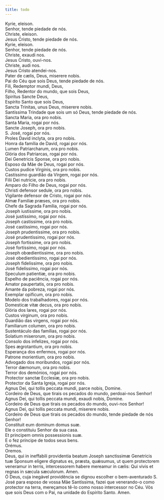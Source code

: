 ```yaml
---
title: todo
---
```

<div class="container-fluid">
<div class="row">
<div class="dropcap text-justify">
Kyrie, eleison.
</div>
<div class="text-justify">
Senhor, tende piedade de nós.
</div>
<div class="text-justify">
Christe, eleison.
</div>
<div class="text-justify">
Jesus Cristo, tende piedade de nós.
</div>
<div class="text-justify">
Kyrie, eleison.
</div>
<div class="text-justify">
Senhor, tende piedade de nós.
</div>
<div class="text-justify">
Christe, exaudi nos.
</div>
<div class="text-justify">
Jesus Cristo, ouvi-nos.
</div>
<div class="text-justify">
Christe, audi nos.
</div>
<div class="text-justify">
Jesus Cristo atendei-nos.
</div>
<div class="text-justify">
Pater de cælis, Deus, miserere nobis.
</div>
<div class="text-justify">
Pai do Céu que sois Deus, tende piedade de nós.
</div>
<div class="text-justify">
Fili, Redemptor mundi, Deus,
</div>
<div class="text-justify">
Filho, Redentor do mundo, que sois Deus,
</div>
<div class="text-justify">
Spiritus Sancte Deus,
</div>
<div class="text-justify">
Espírito Santo que sois Deus,
</div>
<div class="text-justify">
Sancta Trinitas, unus Deus, miserere nobis.
</div>
<div class="text-justify">
Santíssima Trindade que sois um só Deus, tende piedade de nós.
</div>
<div class="text-justify">
Sancta Maria, ora pro nobis.
</div>
<div class="text-justify">
Santa Maria, rogai por nós.
</div>
<div class="text-justify">
Sancte Joseph, ora pro nobis.
</div>
<div class="text-justify">
S. José, rogai por nós.
</div>
<div class="text-justify">
Proles David inclyta, ora pro nobis.
</div>
<div class="text-justify">
Honra da família de David, rogai por nós.
</div>
<div class="text-justify">
Lumen Patriarcharum, ora pro nobis.
</div>
<div class="text-justify">
Glória dos Patriarcas, rogai por nós.
</div>
<div class="text-justify">
Dei Genetricis Sponse, ora pro nobis.
</div>
<div class="text-justify">
Esposo da Mãe de Deus, rogai por nós.
</div>
<div class="text-justify">
Custos pudice Virginis, ora pro nobis.
</div>
<div class="text-justify">
Castíssimo guardião da Virgem, rogai por nós.
</div>
<div class="text-justify">
Filii Dei nutricie, ora pro nobis.
</div>
<div class="text-justify">
Amparo do Filho de Deus, rogai por nós.
</div>
<div class="text-justify">
Christi defensor sedule, ora pro nobis.
</div>
<div class="text-justify">
Vigilante defensor de Cristo, rogai por nós.
</div>
<div class="text-justify">
Almæ Familiæ præses, ora pro nobis.
</div>
<div class="text-justify">
Chefe da Sagrada Família, rogai por nós.
</div>
<div class="text-justify">
Joseph iustissime, ora pro nobis.
</div>
<div class="text-justify">
José justíssimo,  rogai por nós.
</div>
<div class="text-justify">
Joseph castissime, ora pro nobis.
</div>
<div class="text-justify">
José castíssimo,  rogai por nós.
</div>
<div class="text-justify">
Joseph prudentissime, ora pro nobis.
</div>
<div class="text-justify">
José prudentíssimo, rogai por nós.
</div>
<div class="text-justify">
Joseph fortissime, ora pro nobis.
</div>
<div class="text-justify">
José fortíssimo, rogai por nós.
</div>
<div class="text-justify">
Joseph obœdientissime, ora pro nobis.
</div>
<div class="text-justify">
José obedientíssimo, rogai por nós.
</div>
<div class="text-justify">
Joseph fidelissime, ora pro nobis.
</div>
<div class="text-justify">
José fidelíssimo, rogai por nós.
</div>
<div class="text-justify">
Speculum patientiæ, ora pro nobis.
</div>
<div class="text-justify">
Espelho de paciência, rogai por nós.
</div>
<div class="text-justify">
Amator paupertatis, ora pro nobis.
</div>
<div class="text-justify">
Amante da pobreza, rogai por nós.
</div>
<div class="text-justify">
Exemplar opificum, ora pro nobis.
</div>
<div class="text-justify">
Modelo dos trabalhadores, rogai por nós.
</div>
<div class="text-justify">
Domesticæ vitæ decus, ora pro nobis.
</div>
<div class="text-justify">
Glória dos lares, rogai por nós.
</div>
<div class="text-justify">
Custos virginum, ora pro nobis.
</div>
<div class="text-justify">
Guardião das virgens, rogai por nós.
</div>
<div class="text-justify">
Familiarum columen, ora pro nobis.
</div>
<div class="text-justify">
Sustentáculo das famílias, rogai por nós.
</div>
<div class="text-justify">
Solatium miserorum, ora pro nobis.
</div>
<div class="text-justify">
Consolo dos infelizes, rogai por nós.
</div>
<div class="text-justify">
Spes ægrotantium, ora pro nobis.
</div>
<div class="text-justify">
Esperança dos enfermos, rogai por nós.
</div>
<div class="text-justify">
Patrone morientium, ora pro nobis.
</div>
<div class="text-justify">
Advogado dos moribundos, rogai por nós.
</div>
<div class="text-justify">
Terror dæmonum, ora pro nobis.
</div>
<div class="text-justify">
Terror dos demónios, rogai por nós.
</div>
<div class="text-justify">
Protector sanctæ Ecclesiæ, ora pro nobis.
</div>
<div class="text-justify">
Protector da Santa Igreja, rogai por nós.
</div>
<div class="text-justify">
Agnus Dei, qui tollis peccata mundi, parce nobis, Domine.
</div>
<div class="text-justify">
Cordeiro de Deus, que tirais os pecados do mundo, perdoai-nos Senhor!
</div>
<div class="text-justify">
Agnus Dei, qui tollis peccata mundi, exaudi nobis, Domine.
</div>
<div class="text-justify">
Cordeiro de Deus que tirais os pecados do mundo, ouvi-nos Senhor!
</div>
<div class="text-justify">
Agnus Dei, qui tollis peccata mundi, miserere nobis.
</div>
<div class="text-justify">
Cordeiro de Deus que tirais os pecados do mundo, tende piedade de nós Senhor!
</div>
<div class="text-justify">
Constituit eum dominum domus suæ.
</div>
<div class="text-justify">
Ele o constituiu Senhor da sua casa.
</div>
<div class="text-justify">
Et principem omnis possessionis suæ.
</div>
<div class="text-justify">
E o fez príncipe de todos seus bens.
</div>
<div class="text-danger text-center"> Orémus.</div>
<div class="text-danger text-center"> Oremos.</div>
<div class="dropcap text-justify">
Deus, qui in ineffabili providentia beatum Joseph sanctissimæ Genetricis tuæ Sponsum eligere dignatus es, præsta, quǽsumus, ut quem protectorem veneramur in terris, intercessorem habere mereamur in cælis: Qui vivis et regnas in sæcula sæculorum. Amen.
</div>
<div class="dropcap text-justify">
Ó Deus, cuja inegável providência se dignou escolher o bem-aventurado S. José para esposo de vossa Mãe Santíssima, fazei que venerando-o como protector na terra, mereçamos tê-lo como nosso intercessor no Céu. Vós que sois Deus com o Pai, na unidade do Espírito Santo. Amen.
</div>
</div>
</div>
